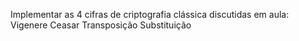 Implementar as 4 cifras de criptografia clássica discutidas em aula:
	Vigenere
	Ceasar
	Transposição 
	Substituição
